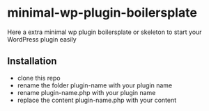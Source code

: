 # minimal-wp-plugin-boilersplate
Here a extra minimal wp plugin boilersplate or skeleton to start your WordPress plugin easily

## Installation
- clone this repo
- rename the folder plugin-name with your plugin name
- rename plugin-name.php with your plugin name
- replace the content plugin-name.php with your content
